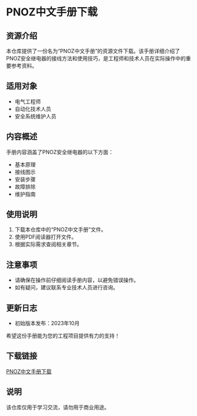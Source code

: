# PNOZ中文手册下载

## 资源介绍
本仓库提供了一份名为“PNOZ中文手册”的资源文件下载。该手册详细介绍了PNOZ安全继电器的接线方法和使用技巧，是工程师和技术人员在实际操作中的重要参考资料。

## 适用对象
- 电气工程师
- 自动化技术人员
- 安全系统维护人员

## 内容概述
手册内容涵盖了PNOZ安全继电器的以下方面：
- 基本原理
- 接线图示
- 安装步骤
- 故障排除
- 维护指南

## 使用说明
1. 下载本仓库中的“PNOZ中文手册”文件。
2. 使用PDF阅读器打开文件。
3. 根据实际需求查阅相关章节。

## 注意事项
- 请确保在操作前仔细阅读手册内容，以避免错误操作。
- 如有疑问，建议联系专业技术人员进行咨询。

## 更新日志
- 初始版本发布：2023年10月

希望这份手册能为您的工程项目提供有力的支持！

## 下载链接
[PNOZ中文手册下载](https://pan.quark.cn/s/4179e7af85e2)

## 说明

该仓库仅用于学习交流，请勿用于商业用途。
